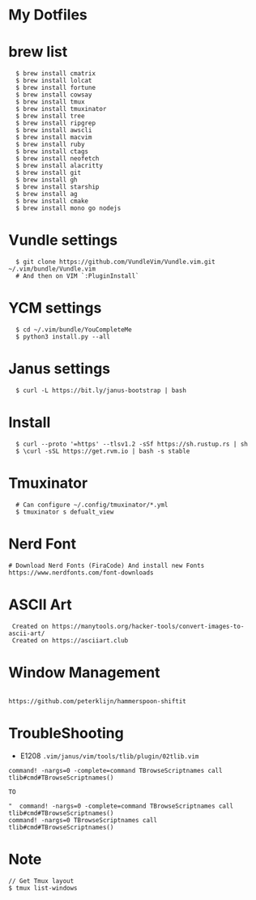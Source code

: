 # My Dotfiles


#  brew list
```
  $ brew install cmatrix
  $ brew install lolcat
  $ brew install fortune
  $ brew install cowsay
  $ brew install tmux
  $ brew install tmuxinator
  $ brew install tree
  $ brew install ripgrep
  $ brew install awscli
  $ brew install macvim
  $ brew install ruby
  $ brew install ctags
  $ brew install neofetch
  $ brew install alacritty
  $ brew install git
  $ brew install gh
  $ brew install starship
  $ brew install ag
  $ brew install cmake
  $ brew install mono go nodejs
```
#  Vundle settings
```
  $ git clone https://github.com/VundleVim/Vundle.vim.git ~/.vim/bundle/Vundle.vim
  # And then on VIM `:PluginInstall`

```

#  YCM settings
```
  $ cd ~/.vim/bundle/YouCompleteMe
  $ python3 install.py --all

```

#  Janus settings
```
  $ curl -L https://bit.ly/janus-bootstrap | bash

```

# Install
```
  $ curl --proto '=https' --tlsv1.2 -sSf https://sh.rustup.rs | sh 
  $ \curl -sSL https://get.rvm.io | bash -s stable
```

# Tmuxinator
```
  # Can configure ~/.config/tmuxinator/*.yml
  $ tmuxinator s defualt_view
```

# Nerd Font
```
# Download Nerd Fonts (FiraCode) And install new Fonts
https://www.nerdfonts.com/font-downloads
```

# ASCII Art
```
 Created on https://manytools.org/hacker-tools/convert-images-to-ascii-art/
 Created on https://asciiart.club
```

# Window Management
```

https://github.com/peterklijn/hammerspoon-shiftit

```
 
# TroubleShooting
- E1208 `.vim/janus/vim/tools/tlib/plugin/02tlib.vim`
``` 
command! -nargs=0 -complete=command TBrowseScriptnames call tlib#cmd#TBrowseScriptnames()

TO

"  command! -nargs=0 -complete=command TBrowseScriptnames call tlib#cmd#TBrowseScriptnames()
command! -nargs=0 TBrowseScriptnames call tlib#cmd#TBrowseScriptnames()
```

# Note
```
// Get Tmux layout
$ tmux list-windows


```
